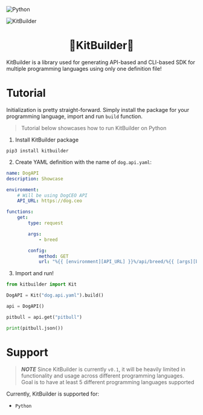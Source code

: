 ![Python](https://img.shields.io/badge/python-3670A0?style=for-the-badge&logo=python&logoColor=ffdd54)

![KitBuilder](https://github.com/kit-builder/kit-builder/assets/63911579/80c8cc1e-4ac7-4734-b21a-a55c1a12d1e8)

<div align="center">

# 🔧KitBuilder🔧

</div>

 KitBuilder is a library used for generating API-based and CLI-based SDK for multiple programming languages using only one definition file!

# Tutorial

Initialization is pretty straight-forward. Simply install the package for your programming language, import and run `build` function.

> Tutorial below showcases how to run KitBuilder on Python

1. Install KitBuilder package

```
pip3 install kitbuilder
```

2. Create YAML definition with the name of `dog.api.yaml`:

```yaml
name: DogAPI
description: Showcase

environment:
    # Will be using DogCEO API
    API_URL: https://dog.ceo

functions:
    get:
        type: request

        args:
            - breed

        config:
            method: GET
            url: "%{{ [environment][API_URL] }}%/api/breed/%{{ [args][breed] }}%/images/random"
```

3. Import and run!

```python
from kitbuilder import Kit

DogAPI = Kit("dog.api.yaml").build()

api = DogAPI()

pitbull = api.get("pitbull")

print(pitbull.json())
```

# Support

> ***NOTE*** Since KitBuilder is currently `v0.1`, it will be heavily limited in functionality and usage across different programming languages. Goal is to have at least 5 different programming languages supported

Currently, KitBuilder is supported for:

* `Python`

